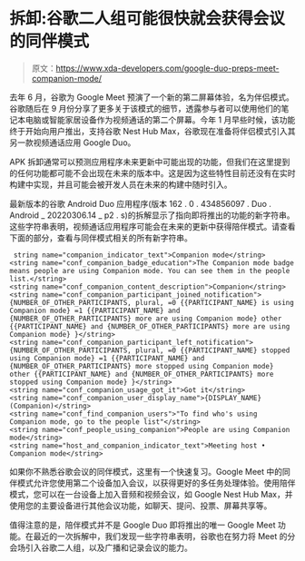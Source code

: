 # 拆卸:谷歌二人组可能很快就会获得会议的同伴模式

> 原文：<https://www.xda-developers.com/google-duo-preps-meet-companion-mode/>

去年 6 月，谷歌为 Google Meet 预演了一个新的第二屏幕体验，名为伴侣模式。谷歌随后在 9 月份分享了更多关于该模式的细节，透露参与者可以使用他们的笔记本电脑或智能家居设备作为视频通话的第二个屏幕。今年 1 月早些时候，该功能终于开始向用户推出，支持谷歌 Nest Hub Max，谷歌现在准备将伴侣模式引入其另一款视频通话应用 Google Duo。

APK 拆卸通常可以预测应用程序未来更新中可能出现的功能，但我们在这里提到的任何功能都可能不会出现在未来的版本中。这是因为这些特性目前还没有在实时构建中实现，并且可能会被开发人员在未来的构建中随时引入。

最新版本的谷歌 Android Duo 应用程序(版本 162 . 0 . 434856097 . Duo . Android _ 20220306.14 _ p2 . s)的拆解显示了指向即将推出的功能的新字符串。这些字符串表明，视频通话应用程序可能会在未来的更新中获得陪伴模式。请查看下面的部分，查看与同伴模式相关的所有新字符串。

```
 string name="companion_indicator_text">Companion mode</string>
<string name="conf_companion_badge_education">The Companion mode badge means people are using Companion mode. You can see them in the people list.</string>
<string name="conf_companion_content_description">Companion</string>
<string name="conf_companion_participant_joined_notification">{NUMBER_OF_OTHER_PARTICIPANTS, plural, =0 {{PARTICIPANT_NAME} is using Companion mode} =1 {{PARTICIPANT_NAME} and {NUMBER_OF_OTHER_PARTICIPANTS} more are using Companion mode} other {{PARTICIPANT_NAME} and {NUMBER_OF_OTHER_PARTICIPANTS} more are using Companion mode} }</string>
<string name="conf_companion_participant_left_notification">{NUMBER_OF_OTHER_PARTICIPANTS, plural, =0 {{PARTICIPANT_NAME} stopped using Companion mode} =1 {{PARTICIPANT_NAME} and {NUMBER_OF_OTHER_PARTICIPANTS} more stopped using Companion mode} other {{PARTICIPANT_NAME} and {NUMBER_OF_OTHER_PARTICIPANTS} more stopped using Companion mode} }</string>
<string name="conf_companion_usage_got_it">Got it</string>
<string name="conf_companion_user_display_name">{DISPLAY_NAME} (Companion)</string>
<string name="conf_find_companion_users">"To find who's using Companion mode, go to the people list"</string>
<string name="conf_people_using_companion">People are using Companion mode</string>
<string name="host_and_companion_indicator_text">Meeting host • Companion mode</string> 
```

如果你不熟悉谷歌会议的同伴模式，这里有一个快速复习。Google Meet 中的同伴模式允许您使用第二个设备加入会议，以获得更好的多任务处理体验。使用陪伴模式，您可以在一台设备上加入音频和视频会议，如 Google Nest Hub Max，并使用您的主要设备进行其他会议功能，如聊天、提问、投票、屏幕共享等。

值得注意的是，陪伴模式并不是 Google Duo 即将推出的唯一 Google Meet 功能。在最近的一次拆解中，我们发现一些字符串表明，谷歌也在努力将 Meet 的分会场引入谷歌二人组，以及广播和记录会议的能力。